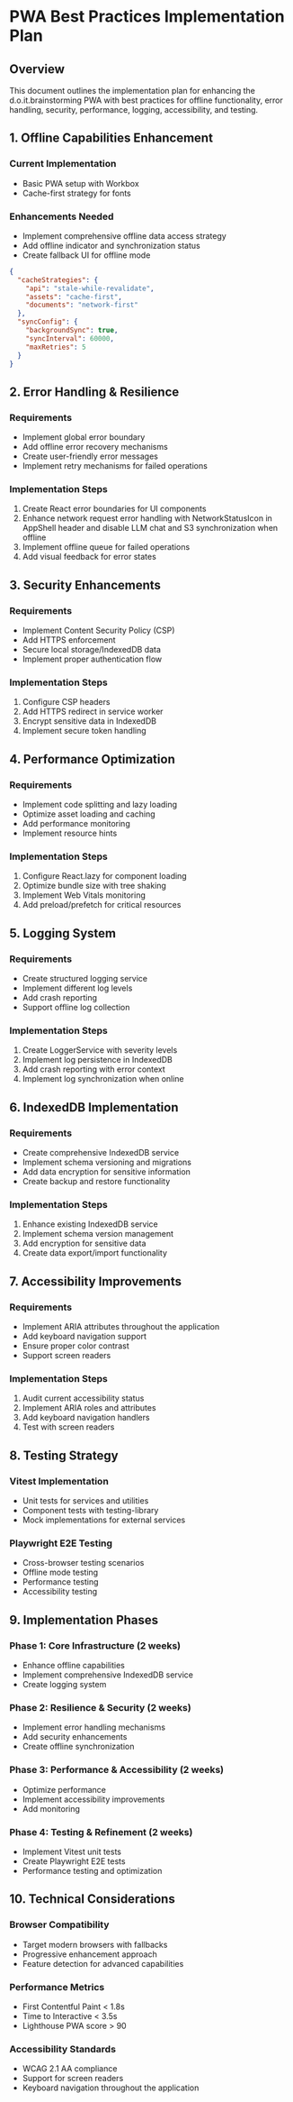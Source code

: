 # PWA Best Practices Implementation Plan

## Overview
This document outlines the implementation plan for enhancing the d.o.it.brainstorming PWA with best practices for offline functionality, error handling, security, performance, logging, accessibility, and testing.

## 1. Offline Capabilities Enhancement

### Current Implementation
- Basic PWA setup with Workbox
- Cache-first strategy for fonts

### Enhancements Needed
- Implement comprehensive offline data access strategy
- Add offline indicator and synchronization status
- Create fallback UI for offline mode

```json
{
  "cacheStrategies": {
    "api": "stale-while-revalidate",
    "assets": "cache-first",
    "documents": "network-first"
  },
  "syncConfig": {
    "backgroundSync": true,
    "syncInterval": 60000,
    "maxRetries": 5
  }
}
```

## 2. Error Handling & Resilience

### Requirements
- Implement global error boundary
- Add offline error recovery mechanisms
- Create user-friendly error messages
- Implement retry mechanisms for failed operations

### Implementation Steps
1. Create React error boundaries for UI components
2. Enhance network request error handling with NetworkStatusIcon in AppShell header and disable LLM chat and S3 synchronization when offline
3. Implement offline queue for failed operations
4. Add visual feedback for error states

## 3. Security Enhancements

### Requirements
- Implement Content Security Policy (CSP)
- Add HTTPS enforcement
- Secure local storage/IndexedDB data
- Implement proper authentication flow

### Implementation Steps
1. Configure CSP headers
2. Add HTTPS redirect in service worker
3. Encrypt sensitive data in IndexedDB
4. Implement secure token handling

## 4. Performance Optimization

### Requirements
- Implement code splitting and lazy loading
- Optimize asset loading and caching
- Add performance monitoring
- Implement resource hints

### Implementation Steps
1. Configure React.lazy for component loading
2. Optimize bundle size with tree shaking
3. Implement Web Vitals monitoring
4. Add preload/prefetch for critical resources

## 5. Logging System

### Requirements
- Create structured logging service
- Implement different log levels
- Add crash reporting
- Support offline log collection

### Implementation Steps
1. Create LoggerService with severity levels
2. Implement log persistence in IndexedDB
3. Add crash reporting with error context
4. Implement log synchronization when online

## 6. IndexedDB Implementation

### Requirements
- Create comprehensive IndexedDB service
- Implement schema versioning and migrations
- Add data encryption for sensitive information
- Create backup and restore functionality

### Implementation Steps
1. Enhance existing IndexedDB service
2. Implement schema version management
3. Add encryption for sensitive data
4. Create data export/import functionality

## 7. Accessibility Improvements

### Requirements
- Implement ARIA attributes throughout the application
- Add keyboard navigation support
- Ensure proper color contrast
- Support screen readers

### Implementation Steps
1. Audit current accessibility status
2. Implement ARIA roles and attributes
3. Add keyboard navigation handlers
4. Test with screen readers

## 8. Testing Strategy

### Vitest Implementation
- Unit tests for services and utilities
- Component tests with testing-library
- Mock implementations for external services

### Playwright E2E Testing
- Cross-browser testing scenarios
- Offline mode testing
- Performance testing
- Accessibility testing

## 9. Implementation Phases

### Phase 1: Core Infrastructure (2 weeks)
- Enhance offline capabilities
- Implement comprehensive IndexedDB service
- Create logging system

### Phase 2: Resilience & Security (2 weeks)
- Implement error handling mechanisms
- Add security enhancements
- Create offline synchronization

### Phase 3: Performance & Accessibility (2 weeks)
- Optimize performance
- Implement accessibility improvements
- Add monitoring

### Phase 4: Testing & Refinement (2 weeks)
- Implement Vitest unit tests
- Create Playwright E2E tests
- Performance testing and optimization

## 10. Technical Considerations

### Browser Compatibility
- Target modern browsers with fallbacks
- Progressive enhancement approach
- Feature detection for advanced capabilities

### Performance Metrics
- First Contentful Paint < 1.8s
- Time to Interactive < 3.5s
- Lighthouse PWA score > 90

### Accessibility Standards
- WCAG 2.1 AA compliance
- Support for screen readers
- Keyboard navigation throughout the application

